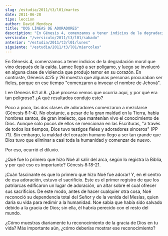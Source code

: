 ```yaml
---
slug: /estudia/2011/t3/l01/martes
date: 2011-06-28
tipo: leccion
author: David Mendoza
title: "DOS LÍNEAS DE ADORADORES"
description: "En Génesis 4, comenzamos a tener indicios de la degradación moral que vino  después de la caída. Lamec llegó a ser polígamo, y luego se involucró en alguna  clase de violencia que produjo temor en su corazón. En contraste, Génesis 4:25  y 26 muestra que algunas personas procur..."
versiculo: "/versiculo/2011/t3/l01/sabado"
anterior: "/estudia/2011/t3/l01/lunes"
siguiente: "/estudia/2011/t3/l01/miercoles"
---
```


En Génesis 4, comenzamos a tener indicios de la degradación moral que vino después de la caída. Lamec llegó a ser polígamo, y luego se involucró en alguna clase de violencia que produjo temor en su corazón. En contraste, Génesis 4:25 y 26 muestra que algunas personas procuraban ser fieles, porque en ese tiempo "comenzaron a invocar el nombre de Jehová".

Lee Génesis 6:1 al 8. ¿Qué proceso vemos que ocurría aquí, y por qué era tan peligroso? ¿A qué resultados condujo esto?

Poco a poco, las dos clases de adoradores comenzaron a mezclarse (Génesis 6:1-4). No obstante, a pesar de la gran maldad en la Tierra, habia hombres santos, de gran intelecto, que mantenían vivo el conocimiento de Dios. Aunque solo pocos de ellos se mencionan en las Escrituras, "a través de todos los tiempos, Dios tuvo testigos ﬁeles y adoradores sinceros" (PP 71). Sin embargo, la maldad del corazón humano llego a ser tan grande que Dios tuvo que eliminar a casi toda la humanidad y comenzar de nuevo.

Por eso, ocurrió el diluvio.

¿Qué fue lo primero que hizo Noé al salir del arca, según lo registra la Biblia, y por qué eso es importante? Génesis 8:18-21.

¡Cuán fascinante es que lo primero que hizo Noé fue adorar! Y, en el centro de esa adoración, estuvo el sacrificio. Este es el primer registro de que los patriarcas ediﬁcaron un lugar de adoración, un altar sobre el cual ofrecer sus sacriﬁcios. De este modo, antes de hacer cualquier otra cosa, Noé reconoció su dependencia total del Señor y de la venida del Mesías, quien daría su vida para redimir a la humanidad. Noe sabia que había sido salvado debido a la gracia de Dios; sin ella, él habría perecido con el resto del mundo.

¿Cómo muestras diariamente tu reconocimiento de la gracia de Dios en tu vida? Más importante aún, ¿cómo deberías mostrar ese reconocimiento?
